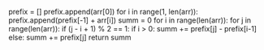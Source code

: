 prefix = []
prefix.append(arr[0])
for i in range(1, len(arr)):
prefix.append(prefix[-1] + arr[i])
summ = 0
for i in range(len(arr)):
for j in range(len(arr)):
if (j - i + 1) % 2 == 1:
if i > 0:
summ += prefix[j] - prefix[i-1]
else:
summ += prefix[j]
return summ